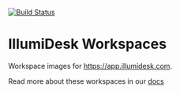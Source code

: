 [![Build Status](https://travis-ci.org/IllumiDesk/workspaces.svg?branch=master)](https://travis-ci.org/IllumiDesk/workspaces)

# IllumiDesk Workspaces

Workspace images for https://app.illumidesk.com.

Read more about these workspaces in our [docs](https://docs.illumidesk.com)
